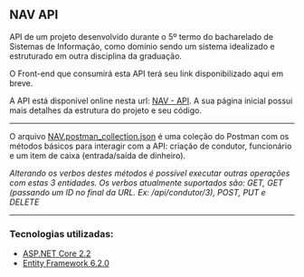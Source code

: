 NAV API
----

API de um projeto desenvolvido durante o 5º termo do bacharelado de Sistemas de Informação, como domínio sendo um sistema idealizado e estruturado em outra disciplina da graduação.

O Front-end que consumirá esta API terá seu link disponibilizado aqui em breve.

A API está disponível online nesta url: <a href="http://ec2-18-231-174-195.sa-east-1.compute.amazonaws.com:8080" target="_blank">NAV - API</a>. A sua página inicial possui mais detalhes da estrutura do projeto e seu código. 

----

O arquivo [NAV.postman_collection.json][4] é uma coleção do Postman com os métodos básicos para interagir com a API: criação de condutor, funcionário e um item de caixa (entrada/saída de dinheiro).

_Alterando os verbos destes métodos é possível executar outras operações com estas 3 entidades. Os verbos atualmente suportados são: GET, GET (passando um ID no final da URL. Ex: /api/condutor/3), POST, PUT e DELETE_

----

### Tecnologias utilizadas:
* [ASP.NET Core 2.2][1]
* [Entity Framework 6.2.0][2]

[1]: https://dotnet.microsoft.com/apps/aspnet 	                                            "ASP.NET Core 2.2"
[2]: https://docs.microsoft.com/pt-br/ef/		                                                "Entity Framework 6"
[3]: http://ec2-18-231-174-195.sa-east-1.compute.amazonaws.com:8080                         "NAV - API"
[4]: https://github.com/henrikato/NavApiNetCore/blob/master/NAV.postman_collection.json     "Coleção Postman da API do NAV"
